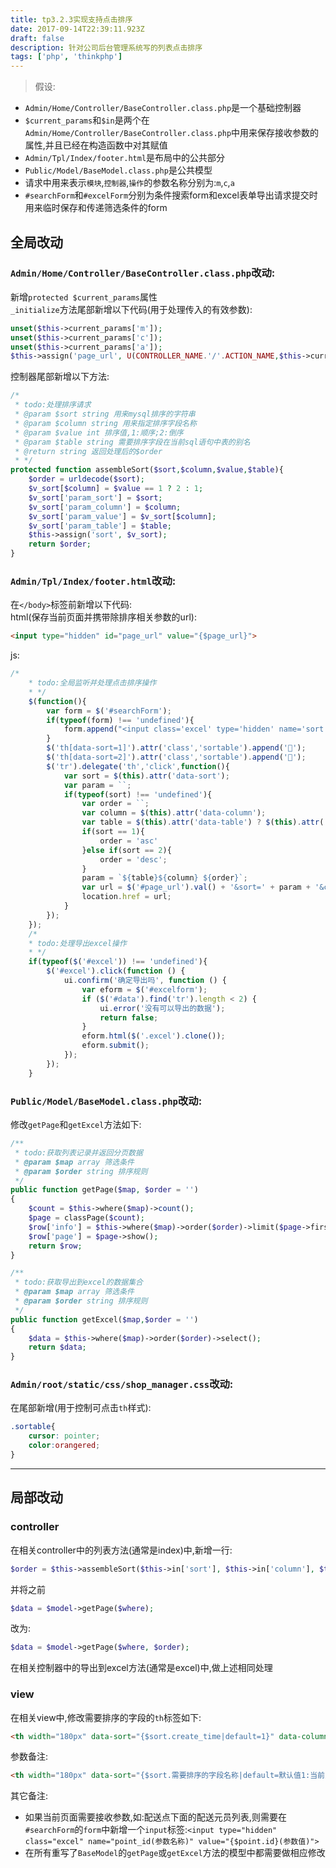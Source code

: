 ```yaml
---
title: tp3.2.3实现支持点击排序
date: 2017-09-14T22:39:11.923Z
draft: false
description: 针对公司后台管理系统写的列表点击排序
tags: ['php', 'thinkphp']
---
```


> 假设:
* `Admin/Home/Controller/BaseController.class.php`是一个基础控制器
* `$current_params`和`$in`是两个在`Admin/Home/Controller/BaseController.class.php`中用来保存接收参数的属性,并且已经在构造函数中对其赋值
* `Admin/Tpl/Index/footer.html`是布局中的公共部分
* `Public/Model/BaseModel.class.php`是公共模型
* 请求中用来表示`模块`,`控制器`,`操作`的参数名称分别为:`m`,`c`,`a`
* `#searchForm`和`#excelForm`分别为条件搜索form和excel表单导出请求提交时用来临时保存和传递筛选条件的form

## 全局改动
### `Admin/Home/Controller/BaseController.class.php`改动:  
新增`protected $current_params`属性  
`_initialize`方法尾部新增以下代码(用于处理传入的有效参数):  
```php
unset($this->current_params['m']);
unset($this->current_params['c']);
unset($this->current_params['a']);
$this->assign('page_url', U(CONTROLLER_NAME.'/'.ACTION_NAME,$this->current_params));
```


控制器尾部新增以下方法:  
```php
/*
 * todo:处理排序请求
 * @param $sort string 用来mysql排序的字符串
 * @param $column string 用来指定排序字段名称
 * @param $value int 排序值,1:顺序;2:倒序
 * @param $table string 需要排序字段在当前sql语句中表的别名
 * @return string 返回处理后的$order
 * */
protected function assembleSort($sort,$column,$value,$table){
    $order = urldecode($sort);
    $v_sort[$column] = $value == 1 ? 2 : 1;
    $v_sort['param_sort'] = $sort;
    $v_sort['param_column'] = $column;
    $v_sort['param_value'] = $v_sort[$column];
    $v_sort['param_table'] = $table;
    $this->assign('sort', $v_sort);
    return $order;
}
```

### `Admin/Tpl/Index/footer.html`改动:  
在`</body>`标签前新增以下代码:  
html(保存当前页面并携带除排序相关参数的url):  
```html
<input type="hidden" id="page_url" value="{$page_url}">
```
js:  
```javascript
/*
    * todo:全局监听并处理点击排序操作
    * */
    $(function(){
        var form = $('#searchForm');
        if(typeof(form) !== 'undefined'){
            form.append("<input class='excel' type='hidden' name='sort' value='{$sort.param_sort}'/><input class='excel' type='hidden' name='column' value='{$sort.param_column}'/><input class='excel' type='hidden' name='value' value='{$sort.param_value}'/><input class='excel' type='hidden' name='table' value='{$sort.param_table}'/>");
        }
        $('th[data-sort=1]').attr('class','sortable').append('🔻');
        $('th[data-sort=2]').attr('class','sortable').append('🔺');
        $('tr').delegate('th','click',function(){
            var sort = $(this).attr('data-sort');
            var param = ``;
            if(typeof(sort) !== 'undefined'){
                var order = ``;
                var column = $(this).attr('data-column');
                var table = $(this).attr('data-table') ? $(this).attr('data-table') + '.' : '';
                if(sort == 1){
                    order = 'asc'
                }else if(sort == 2){
                    order = 'desc';
                }
                param = `${table}${column} ${order}`;
                var url = $('#page_url').val() + '&sort=' + param + '&column=' + column + '&value=' + sort + '&table=' + table;
                location.href = url;
            }
        });
    });
    /*
    * todo:处理导出excel操作
    * */
    if(typeof($('#excel')) !== 'undefined'){
        $('#excel').click(function () {
            ui.confirm('确定导出吗', function () {
                var eform = $('#excelform');
                if ($('#data').find('tr').length < 2) {
                    ui.error('没有可以导出的数据');
                    return false;
                }
                eform.html($('.excel').clone());
                eform.submit();
            });
        });
    }
```
### `Public/Model/BaseModel.class.php`改动:
修改`getPage`和`getExcel`方法如下:  
```php
/**
 * todo:获取列表记录并返回分页数据
 * @param $map array 筛选条件
 * @param $order string 排序规则
 */
public function getPage($map, $order = '')
{
    $count = $this->where($map)->count();
    $page = classPage($count);
    $row['info'] = $this->where($map)->order($order)->limit($page->firstRow, $page->listRows)->select();
    $row['page'] = $page->show();
    return $row;
}

/**
 * todo:获取导出到excel的数据集合
 * @param $map array 筛选条件
 * @param $order string 排序规则
 */
public function getExcel($map,$order = '')
{
    $data = $this->where($map)->order($order)->select();
    return $data;
}
```
### `Admin/root/static/css/shop_manager.css`改动:  
在尾部新增(用于控制可点击`th`样式):  
```css
.sortable{
    cursor: pointer;
    color:orangered;
}
```

---
## 局部改动
### controller  
在相关controller中的列表方法(通常是index)中,新增一行:  
```php
$order = $this->assembleSort($this->in['sort'], $this->in['column'], $this->in['value'], $this->in['table']);
```
并将之前  
```php
$data = $model->getPage($where);
```
改为:  
```php
$data = $model->getPage($where, $order);
```

在相关控制器中的导出到excel方法(通常是excel)中,做上述相同处理  

### view
在相关view中,修改需要排序的字段的`th`标签如下:  

```html
<th width="180px" data-sort="{$sort.create_time|default=1}" data-column="create_time" data-table="A">添加时间</th>
```

参数备注:  
```html
<th width="180px" data-sort="{$sort.需要排序的字段名称|default=默认值1:当前为倒序,2:当前为顺序}" data-column="需要排序的字段名称" data-table="如果当前列表需要通过join查询,此处为该字段所属的表别名">添加时间</th>
```

其它备注:
* 如果当前页面需要接收参数,如:配送点下面的配送元员列表,则需要在`#searchForm`的`form`中新增一个`input`标签:`<input type="hidden" class="excel" name="point_id(参数名称)" value="{$point.id}(参数值)">`  
* 在所有重写了`BaseModel`的`getPage`或`getExcel`方法的模型中都需要做相应修改
